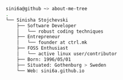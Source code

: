 ```bash
sini6a@github ~> about-me-tree
.
└── Sinisha Stojchevski
    ├── Software Developer
    │   └── robust coding techniques
    ├── Entrepreneur
    │   └── founder at ctrl.mk
    ├── FOSS Enthusiast
    │   └── active linux user/contributor
    ├── Born: 1996/05/01
    ├── Situated: Gothenburg > Sweden
    └── Web: sini6a.github.io
```

<!--
**sini6a/sini6a** is a ✨ _special_ ✨ repository because its `README.md` (this file) appears on your GitHub profile.

Here are some ideas to get you started:

- 🔭 I’m currently working on ...
- 🌱 I’m currently learning ...
- 👯 I’m looking to collaborate on ...
- 🤔 I’m looking for help with ...
- 💬 Ask me about ...
- 📫 How to reach me: ...
- 😄 Pronouns: ...
- ⚡ Fun fact: ...
-->
